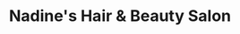 ---
title: "Nadine's Hair & Beauty Salon"
url: /dagenham/nadines-hair-und-beauty-salon/
shop: Kosmetik
---